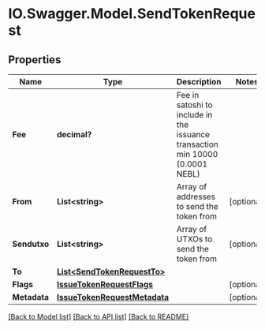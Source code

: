 # IO.Swagger.Model.SendTokenRequest
## Properties

Name | Type | Description | Notes
------------ | ------------- | ------------- | -------------
**Fee** | **decimal?** | Fee in satoshi to include in the issuance transaction min 10000 (0.0001 NEBL) | 
**From** | **List&lt;string&gt;** | Array of addresses to send the token from | [optional] 
**Sendutxo** | **List&lt;string&gt;** | Array of UTXOs to send the token from | [optional] 
**To** | [**List&lt;SendTokenRequestTo&gt;**](SendTokenRequestTo.md) |  | 
**Flags** | [**IssueTokenRequestFlags**](IssueTokenRequestFlags.md) |  | [optional] 
**Metadata** | [**IssueTokenRequestMetadata**](IssueTokenRequestMetadata.md) |  | [optional] 

[[Back to Model list]](../README.md#documentation-for-models) [[Back to API list]](../README.md#documentation-for-api-endpoints) [[Back to README]](../README.md)

